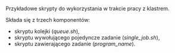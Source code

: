 Przykładowe skrypty do wykorzystania w trakcie pracy z klastrem.

Składa się z trzech komponentów:
 - skryptu kolejki (*queue.sh*),
 - skryptu wywołującego pojedyncze zadanie (*single_job.sh*),
 - skryptu zawierającego zadanie (*program_name*).
 
